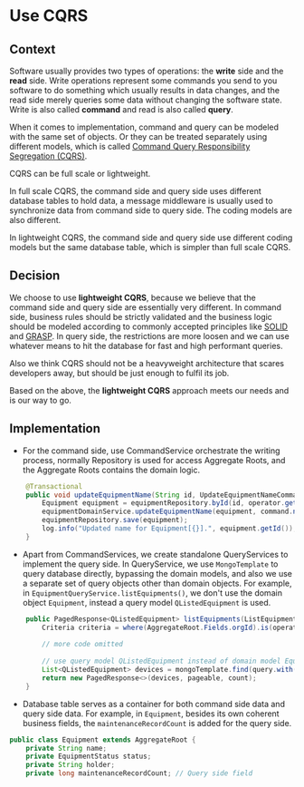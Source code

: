 # Use CQRS

## Context

Software usually provides two types of operations: the **write** side and the **read** side. Write operations represent
some
commands you send to you software to do something which usually results in data changes, and the read side merely
queries some data without changing the
software state. Write is also called **command** and read is also called **query**.

When it comes to implementation, command and query can be modeled with the same set of objects. Or they can be treated
separately using different models, which is
called [Command Query Responsibility Segregation (CQRS)](https://learn.microsoft.com/en-us/dotnet/architecture/microservices/microservice-ddd-cqrs-patterns/apply-simplified-microservice-cqrs-ddd-patterns).

CQRS can be full scale or lightweight.

In full scale CQRS, the command side and query side uses different database
tables to hold data, a message middleware is usually used to synchronize data from command side to query side. The
coding models are also different.

In lightweight CQRS, the command side and query side use different coding models but the same database table, which is
simpler than full scale CQRS.

## Decision

We choose to use **lightweight CQRS**, because we believe that the command side and query side are essentially very
different. In command side, business rules should be strictly validated and the
business logic should be modeled
according to commonly accepted principles like [SOLID](https://en.wikipedia.org/wiki/SOLID)
and [GRASP](https://en.wikipedia.org/wiki/GRASP_(object-oriented_design)). In query side, the restrictions are more
loosen and we can use whatever means to hit the database for fast and high performant queries.

Also we think CQRS should not be a heavyweight architecture that scares developers away, but should be just enough to
fulfil its job.

Based on the above, the **lightweight CQRS** approach meets our needs and is our way to go.

## Implementation

- For the command side, use CommandService orchestrate the writing process, normally Repository is used for access
  Aggregate Roots, and the Aggregate Roots contains the domain logic.

```java
    @Transactional
    public void updateEquipmentName(String id, UpdateEquipmentNameCommand command, Operator operator) {
        Equipment equipment = equipmentRepository.byId(id, operator.getOrgId());
        equipmentDomainService.updateEquipmentName(equipment, command.name());
        equipmentRepository.save(equipment);
        log.info("Updated name for Equipment[{}].", equipment.getId());
    }
```

- Apart from CommandServices, we create standalone QueryServices to implement the query side. In
  QueryService, we use `MongoTemplate` to query database directly, bypassing the domain models, and also we use a
  separate set of query objects other than domain objects. For example, in `EquipmentQueryService.listEquipments()`, we
  don't use the domain object `Equipment`, instead a query model `QListedEquipment` is used.

```java
    public PagedResponse<QListedEquipment> listEquipments(ListEquipmentsQuery listQuery, Operator operator) {
        Criteria criteria = where(AggregateRoot.Fields.orgId).is(operator.getOrgId());
        
        // more code omitted
  
        // use query model QListedEquipment instead of domain model Equipment
        List<QListedEquipment> devices = mongoTemplate.find(query.with(pageable), QListedEquipment.class, EQUIPMENT_COLLECTION);
        return new PagedResponse<>(devices, pageable, count);
    }
```

- Database table serves as a container for both command side data and query side data. For
  example, in `Equipment`, besides its own coherent business fields, the `maintenanceRecordCount` is added for the query
  side.

```java
public class Equipment extends AggregateRoot {
    private String name; 
    private EquipmentStatus status;
    private String holder;
    private long maintenanceRecordCount; // Query side field
```


